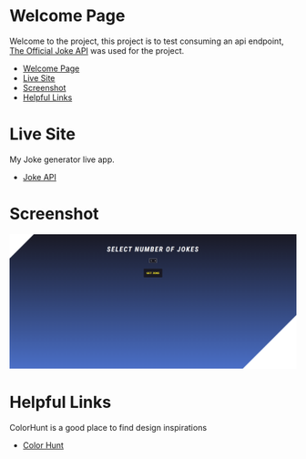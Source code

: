 # Welcome Page
Welcome to the project, this project is to test consuming an api endpoint, [The Official Joke API](https://github.com/15Dkatz/official_joke_api) was used for the project.

- [Welcome Page](#Welcome_Page)
- [Live Site](#Live_Site)
- [Screenshot](#Screenshot)
- [Helpful Links](#Helpful_Links)

# Live Site
My Joke generator live app.
- [Joke API](https://roaring-heliotrope-f6ec4c.netlify.app)

# Screenshot
![Screenshot](./src/Joke%20API%20Layout%20Design.PNG)
# Helpful Links
ColorHunt is a good place to find design inspirations
- [Color Hunt](https://https://colorhunt.co/)
